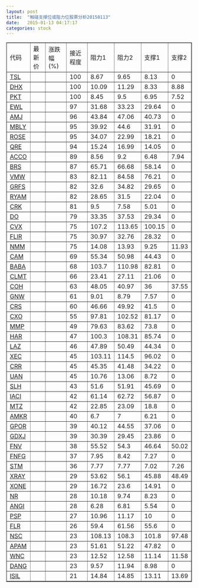 ```yaml
---
layout: post
title:  "触碰支撑位或阻力位股票分析20150113"
date:   2015-01-13 04:17:17
categories: stock
---
```

<script type="text/javascript">
var stockList = []
stockList.push('gb_tsl');
stockList.push('gb_dhx');
stockList.push('gb_pkt');
stockList.push('gb_ewl');
stockList.push('gb_amj');
stockList.push('gb_mbly');
stockList.push('gb_rose');
stockList.push('gb_qre');
stockList.push('gb_acco');
stockList.push('gb_brs');
stockList.push('gb_vmw');
stockList.push('gb_grfs');
stockList.push('gb_ryam');
stockList.push('gb_crk');
stockList.push('gb_do');
stockList.push('gb_cvx');
stockList.push('gb_flir');
stockList.push('gb_nmm');
stockList.push('gb_cam');
stockList.push('gb_baba');
stockList.push('gb_clmt');
stockList.push('gb_coh');
stockList.push('gb_gnw');
stockList.push('gb_crs');
stockList.push('gb_cxo');
stockList.push('gb_mmp');
stockList.push('gb_har');
stockList.push('gb_laz');
stockList.push('gb_xec');
stockList.push('gb_crr');
stockList.push('gb_uan');
stockList.push('gb_slh');
stockList.push('gb_iaci');
stockList.push('gb_mtz');
stockList.push('gb_amkr');
stockList.push('gb_gpor');
stockList.push('gb_gdxj');
stockList.push('gb_fnv');
stockList.push('gb_fnfg');
stockList.push('gb_stm');
stockList.push('gb_xray');
stockList.push('gb_xone');
stockList.push('gb_nr');
stockList.push('gb_angi');
stockList.push('gb_psp');
stockList.push('gb_flr');
stockList.push('gb_nsc');
stockList.push('gb_apam');
stockList.push('gb_wnc');
stockList.push('gb_dang');
stockList.push('gb_isil');
</script>
<table border="1">
 <tr>
 <td>代码</td>
 <td>最新价</td>
 <td>涨跌幅(%)</td>
 <td>接近程度</td>
 <td>阻力1</td>
 <td>阻力2</td>
 <td>支撑1</td>
 <td>支撑2</td>
</tr>
  <tr id="tsl" class="green">
  <td><a href="http://stock.finance.sina.com.cn/usstock/quotes/TSL.html" target="_blank">TSL</a></td><td></td><td></td><td>100</td><td>8.67</td><td>9.65</td><td>8.13</td><td>0</td></tr>
  <tr id="dhx" class="red">
  <td><a href="http://stock.finance.sina.com.cn/usstock/quotes/DHX.html" target="_blank">DHX</a></td><td></td><td></td><td>100</td><td>10.09</td><td>11.29</td><td>8.33</td><td>8.88</td></tr>
  <tr id="pkt" class="red">
  <td><a href="http://stock.finance.sina.com.cn/usstock/quotes/PKT.html" target="_blank">PKT</a></td><td></td><td></td><td>100</td><td>8.45</td><td>9.5</td><td>6.95</td><td>7.52</td></tr>
  <tr id="ewl" class="red">
  <td><a href="http://stock.finance.sina.com.cn/usstock/quotes/EWL.html" target="_blank">EWL</a></td><td></td><td></td><td>97</td><td>31.68</td><td>33.23</td><td>29.64</td><td>0</td></tr>
  <tr id="amj" class="red">
  <td><a href="http://stock.finance.sina.com.cn/usstock/quotes/AMJ.html" target="_blank">AMJ</a></td><td></td><td></td><td>96</td><td>43.84</td><td>47.06</td><td>40.73</td><td>0</td></tr>
  <tr id="mbly" class="red">
  <td><a href="http://stock.finance.sina.com.cn/usstock/quotes/MBLY.html" target="_blank">MBLY</a></td><td></td><td></td><td>95</td><td>39.92</td><td>44.6</td><td>31.91</td><td>0</td></tr>
  <tr id="rose" class="green">
  <td><a href="http://stock.finance.sina.com.cn/usstock/quotes/ROSE.html" target="_blank">ROSE</a></td><td></td><td></td><td>95</td><td>34.07</td><td>22.99</td><td>18.21</td><td>0</td></tr>
  <tr id="qre" class="red">
  <td><a href="http://stock.finance.sina.com.cn/usstock/quotes/QRE.html" target="_blank">QRE</a></td><td></td><td></td><td>94</td><td>15.24</td><td>16.99</td><td>14.05</td><td>0</td></tr>
  <tr id="acco" class="red">
  <td><a href="http://stock.finance.sina.com.cn/usstock/quotes/ACCO.html" target="_blank">ACCO</a></td><td></td><td></td><td>89</td><td>8.56</td><td>9.2</td><td>6.48</td><td>7.94</td></tr>
  <tr id="brs" class="green">
  <td><a href="http://stock.finance.sina.com.cn/usstock/quotes/BRS.html" target="_blank">BRS</a></td><td></td><td></td><td>87</td><td>65.71</td><td>66.68</td><td>58.14</td><td>0</td></tr>
  <tr id="vmw" class="red">
  <td><a href="http://stock.finance.sina.com.cn/usstock/quotes/VMW.html" target="_blank">VMW</a></td><td></td><td></td><td>83</td><td>82.11</td><td>84.58</td><td>76.21</td><td>0</td></tr>
  <tr id="grfs" class="red">
  <td><a href="http://stock.finance.sina.com.cn/usstock/quotes/GRFS.html" target="_blank">GRFS</a></td><td></td><td></td><td>82</td><td>32.6</td><td>34.82</td><td>29.65</td><td>0</td></tr>
  <tr id="ryam" class="green">
  <td><a href="http://stock.finance.sina.com.cn/usstock/quotes/RYAM.html" target="_blank">RYAM</a></td><td></td><td></td><td>82</td><td>28.65</td><td>31.5</td><td>22.04</td><td>0</td></tr>
  <tr id="crk" class="green">
  <td><a href="http://stock.finance.sina.com.cn/usstock/quotes/CRK.html" target="_blank">CRK</a></td><td></td><td></td><td>81</td><td>9.5</td><td>7.58</td><td>5.01</td><td>0</td></tr>
  <tr id="do" class="red">
  <td><a href="http://stock.finance.sina.com.cn/usstock/quotes/DO.html" target="_blank">DO</a></td><td></td><td></td><td>79</td><td>33.35</td><td>37.53</td><td>29.34</td><td>0</td></tr>
  <tr id="cvx" class="red">
  <td><a href="http://stock.finance.sina.com.cn/usstock/quotes/CVX.html" target="_blank">CVX</a></td><td></td><td></td><td>75</td><td>107.2</td><td>113.65</td><td>100.15</td><td>0</td></tr>
  <tr id="flir" class="red">
  <td><a href="http://stock.finance.sina.com.cn/usstock/quotes/FLIR.html" target="_blank">FLIR</a></td><td></td><td></td><td>75</td><td>30.97</td><td>32.76</td><td>28.32</td><td>0</td></tr>
  <tr id="nmm" class="green">
  <td><a href="http://stock.finance.sina.com.cn/usstock/quotes/NMM.html" target="_blank">NMM</a></td><td></td><td></td><td>75</td><td>14.08</td><td>13.93</td><td>9.25</td><td>11.93</td></tr>
  <tr id="cam" class="green">
  <td><a href="http://stock.finance.sina.com.cn/usstock/quotes/CAM.html" target="_blank">CAM</a></td><td></td><td></td><td>69</td><td>55.34</td><td>50.98</td><td>44.43</td><td>0</td></tr>
  <tr id="baba" class="red">
  <td><a href="http://stock.finance.sina.com.cn/usstock/quotes/BABA.html" target="_blank">BABA</a></td><td></td><td></td><td>68</td><td>103.7</td><td>110.98</td><td>82.81</td><td>0</td></tr>
  <tr id="clmt" class="red">
  <td><a href="http://stock.finance.sina.com.cn/usstock/quotes/CLMT.html" target="_blank">CLMT</a></td><td></td><td></td><td>66</td><td>23.41</td><td>27.11</td><td>21.06</td><td>0</td></tr>
  <tr id="coh" class="green">
  <td><a href="http://stock.finance.sina.com.cn/usstock/quotes/COH.html" target="_blank">COH</a></td><td></td><td></td><td>63</td><td>48.05</td><td>40.97</td><td>36</td><td>37.55</td></tr>
  <tr id="gnw" class="green">
  <td><a href="http://stock.finance.sina.com.cn/usstock/quotes/GNW.html" target="_blank">GNW</a></td><td></td><td></td><td>61</td><td>9.01</td><td>8.79</td><td>7.57</td><td>0</td></tr>
  <tr id="crs" class="green">
  <td><a href="http://stock.finance.sina.com.cn/usstock/quotes/CRS.html" target="_blank">CRS</a></td><td></td><td></td><td>60</td><td>46.66</td><td>49.92</td><td>41.5</td><td>0</td></tr>
  <tr id="cxo" class="red">
  <td><a href="http://stock.finance.sina.com.cn/usstock/quotes/CXO.html" target="_blank">CXO</a></td><td></td><td></td><td>55</td><td>97.81</td><td>102.52</td><td>81.17</td><td>0</td></tr>
  <tr id="mmp" class="red">
  <td><a href="http://stock.finance.sina.com.cn/usstock/quotes/MMP.html" target="_blank">MMP</a></td><td></td><td></td><td>49</td><td>79.63</td><td>83.62</td><td>73.8</td><td>0</td></tr>
  <tr id="har" class="red">
  <td><a href="http://stock.finance.sina.com.cn/usstock/quotes/HAR.html" target="_blank">HAR</a></td><td></td><td></td><td>47</td><td>100.3</td><td>108.31</td><td>85.74</td><td>0</td></tr>
  <tr id="laz" class="red">
  <td><a href="http://stock.finance.sina.com.cn/usstock/quotes/LAZ.html" target="_blank">LAZ</a></td><td></td><td></td><td>46</td><td>47.89</td><td>50.49</td><td>44.34</td><td>0</td></tr>
  <tr id="xec" class="green">
  <td><a href="http://stock.finance.sina.com.cn/usstock/quotes/XEC.html" target="_blank">XEC</a></td><td></td><td></td><td>45</td><td>103.11</td><td>114.5</td><td>96.02</td><td>0</td></tr>
  <tr id="crr" class="green">
  <td><a href="http://stock.finance.sina.com.cn/usstock/quotes/CRR.html" target="_blank">CRR</a></td><td></td><td></td><td>45</td><td>45.35</td><td>41.48</td><td>34.22</td><td>0</td></tr>
  <tr id="uan" class="red">
  <td><a href="http://stock.finance.sina.com.cn/usstock/quotes/UAN.html" target="_blank">UAN</a></td><td></td><td></td><td>45</td><td>10.76</td><td>13.06</td><td>8.72</td><td>0</td></tr>
  <tr id="slh" class="green">
  <td><a href="http://stock.finance.sina.com.cn/usstock/quotes/SLH.html" target="_blank">SLH</a></td><td></td><td></td><td>43</td><td>51.6</td><td>51.91</td><td>45.69</td><td>0</td></tr>
  <tr id="iaci" class="red">
  <td><a href="http://stock.finance.sina.com.cn/usstock/quotes/IACI.html" target="_blank">IACI</a></td><td></td><td></td><td>42</td><td>61.14</td><td>62.72</td><td>56.87</td><td>0</td></tr>
  <tr id="mtz" class="green">
  <td><a href="http://stock.finance.sina.com.cn/usstock/quotes/MTZ.html" target="_blank">MTZ</a></td><td></td><td></td><td>42</td><td>22.85</td><td>23.09</td><td>18.8</td><td>0</td></tr>
  <tr id="amkr" class="red">
  <td><a href="http://stock.finance.sina.com.cn/usstock/quotes/AMKR.html" target="_blank">AMKR</a></td><td></td><td></td><td>40</td><td>6.7</td><td>7</td><td>6.21</td><td>0</td></tr>
  <tr id="gpor" class="green">
  <td><a href="http://stock.finance.sina.com.cn/usstock/quotes/GPOR.html" target="_blank">GPOR</a></td><td></td><td></td><td>39</td><td>40.12</td><td>44.55</td><td>37.06</td><td>0</td></tr>
  <tr id="gdxj" class="red">
  <td><a href="http://stock.finance.sina.com.cn/usstock/quotes/GDXJ.html" target="_blank">GDXJ</a></td><td></td><td></td><td>39</td><td>30.39</td><td>29.45</td><td>23.86</td><td>0</td></tr>
  <tr id="fnv" class="red">
  <td><a href="http://stock.finance.sina.com.cn/usstock/quotes/FNV.html" target="_blank">FNV</a></td><td></td><td></td><td>38</td><td>55.52</td><td>54.3</td><td>46.64</td><td>50.02</td></tr>
  <tr id="fnfg" class="red">
  <td><a href="http://stock.finance.sina.com.cn/usstock/quotes/FNFG.html" target="_blank">FNFG</a></td><td></td><td></td><td>37</td><td>7.95</td><td>8.42</td><td>7.27</td><td>0</td></tr>
  <tr id="stm" class="red">
  <td><a href="http://stock.finance.sina.com.cn/usstock/quotes/STM.html" target="_blank">STM</a></td><td></td><td></td><td>36</td><td>7.77</td><td>7.77</td><td>7.02</td><td>7.26</td></tr>
  <tr id="xray" class="red">
  <td><a href="http://stock.finance.sina.com.cn/usstock/quotes/XRAY.html" target="_blank">XRAY</a></td><td></td><td></td><td>29</td><td>53.62</td><td>56.1</td><td>45.88</td><td>48.49</td></tr>
  <tr id="xone" class="red">
  <td><a href="http://stock.finance.sina.com.cn/usstock/quotes/XONE.html" target="_blank">XONE</a></td><td></td><td></td><td>29</td><td>16.72</td><td>23.6</td><td>14.91</td><td>0</td></tr>
  <tr id="nr" class="green">
  <td><a href="http://stock.finance.sina.com.cn/usstock/quotes/NR.html" target="_blank">NR</a></td><td></td><td></td><td>28</td><td>10.18</td><td>9.74</td><td>8.23</td><td>0</td></tr>
  <tr id="angi" class="green">
  <td><a href="http://stock.finance.sina.com.cn/usstock/quotes/ANGI.html" target="_blank">ANGI</a></td><td></td><td></td><td>28</td><td>6.28</td><td>6.81</td><td>5.54</td><td>0</td></tr>
  <tr id="psp" class="red">
  <td><a href="http://stock.finance.sina.com.cn/usstock/quotes/PSP.html" target="_blank">PSP</a></td><td></td><td></td><td>27</td><td>10.96</td><td>11.17</td><td>10</td><td>0</td></tr>
  <tr id="flr" class="green">
  <td><a href="http://stock.finance.sina.com.cn/usstock/quotes/FLR.html" target="_blank">FLR</a></td><td></td><td></td><td>26</td><td>59.4</td><td>61.56</td><td>55.6</td><td>0</td></tr>
  <tr id="nsc" class="green">
  <td><a href="http://stock.finance.sina.com.cn/usstock/quotes/NSC.html" target="_blank">NSC</a></td><td></td><td></td><td>23</td><td>108.13</td><td>108.3</td><td>101.8</td><td>97.48</td></tr>
  <tr id="apam" class="green">
  <td><a href="http://stock.finance.sina.com.cn/usstock/quotes/APAM.html" target="_blank">APAM</a></td><td></td><td></td><td>23</td><td>51.61</td><td>51.22</td><td>47.82</td><td>0</td></tr>
  <tr id="wnc" class="green">
  <td><a href="http://stock.finance.sina.com.cn/usstock/quotes/WNC.html" target="_blank">WNC</a></td><td></td><td></td><td>23</td><td>12.52</td><td>12.58</td><td>11.14</td><td>11.58</td></tr>
  <tr id="dang" class="green">
  <td><a href="http://stock.finance.sina.com.cn/usstock/quotes/DANG.html" target="_blank">DANG</a></td><td></td><td></td><td>23</td><td>9.57</td><td>11.94</td><td>8.98</td><td>0</td></tr>
  <tr id="isil" class="green">
  <td><a href="http://stock.finance.sina.com.cn/usstock/quotes/ISIL.html" target="_blank">ISIL</a></td><td></td><td></td><td>21</td><td>14.84</td><td>14.85</td><td>13.11</td><td>13.69</td></tr>
</table>
